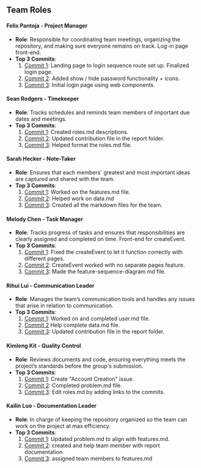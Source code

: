## Team Roles

#### Felix Pantoja - Project Manager
- **Role**: Responsible for coordinating team meetings, organizing the repository, and making sure everyone remains on track. Log-in page front-end. 
- **Top 3 Commits**:
  1. [Commit 1](https://github.com/Fpantoja2001/event-tbd/commit/59a00e45f8d53c08b0cda1422bf2b50724925b1b): Landing page to login sequence route set up. Finalized login page. 
  2. [Commit 2](https://github.com/Fpantoja2001/event-tbd/commit/e97aa34accb7982d0d69b5a2846a85e1999b3d72): Added show / hide password functionality + icons.
  3. [Commit 3](https://github.com/Fpantoja2001/event-tbd/commit/8d76ad0eb43789e3ad5de4ac61cd72cd70a7cced): Initial login page using web components.

#### Sean Rodgers - Timekeeper
- **Role**: Tracks schedules and reminds team members of important due dates and meetings.
- **Top 3 Commits**:
  1. [Commit 1](https://github.com/Fpantoja2001/event-tbd/commit/2a65f4c4e94338c86c743bf617c2918611ae2985): Created roles.md descriptions.
  2. [Commit 2](https://github.com/Fpantoja2001/event-tbd/commit/ae02a06e1c9d6c8e78099a5a7f4320a3daef4f82): Updated contribution file in the report folder.
  3. [Commit 3](https://github.com/Fpantoja2001/event-tbd/commit/db1f8af282e02172ecc7fb185c3613edcb090241): Helped format the roles.md file.

#### Sarah Hecker - Note-Taker
- **Role**: Ensures that each members' greatest and most important ideas are captured and shared with the team.
- **Top 3 Commits**:
  1. [Commit 1](https://github.com/Fpantoja2001/event-tbd/commit/fc8c5305111c07e9ce3741237ae1a4a937b1d14e): Worked on the features.md file.
  2. [Commit 2](https://github.com/Fpantoja2001/event-tbd/commit/76f339f7b8ce890b9f43911ccb5aca5b6a04d410): Helped work on data.md
  3. [Commit 3](https://github.com/Fpantoja2001/event-tbd/commit/d7a6f227a2f7aff38a534b24847a252510887264): Created all the markdown files for the team.

#### Melody Chen - Task Manager
- **Role**: Tracks progress of tasks and ensures that responsibilities are clearly assigned and completed on time. Front-end for createEvent. 
- **Top 3 Commits**:
  1. [Commit 1](https://github.com/Fpantoja2001/event-tbd/commit/29a0acb786e6cd6332923b64a2a4e0332ba46a06): Fixed the createEvent to let it function correctly with different pages.
  2. [Commit 2](https://github.com/Fpantoja2001/event-tbd/commit/862b7e0498655196278ce4240e7bf9d6aae7fa9a): CreateEvent worked with no separate pages feature.
  3. [Commit 3](https://github.com/Fpantoja2001/event-tbd/commit/e9a34c9287d7d8dcc0839282131d1b57e7a2c0bd): Made the feature-sequence-diagram.md file.

#### Rihui Lui - Communication Leader
- **Role**: Manages the team’s communication tools and handles any issues that arise in relation to communication.
- **Top 3 Commits**:
  1. [Commit 1](https://github.com/Fpantoja2001/event-tbd/commit/97ecefc76f0308c1c44f5a68fd1aa3d0cb6916a0): Worked on and completed user.md file.
  2. [Commit 2](https://github.com/Fpantoja2001/event-tbd/commit/1678694ed340472b24b0dd1c4d8c1964782fc420) Help complete data.md file.
  3. [Commit 3](https://github.com/Fpantoja2001/event-tbd/commit/4e4b36dc77957c4c695d62ef45cf0003c30c4a89): Updated contribution file in the report folder.

#### Kimleng Kit - Quality Control
- **Role**: Reviews documents and code, ensuring everything meets the project’s standards before the group's submission.
- **Top 3 Commits**:
  1. [Commit 1](https://github.com/Fpantoja2001/event-tbd/issues/2): Create "Account Creation" issue.
  2. [Commit 2](https://github.com/Fpantoja2001/event-tbd/commit/93a36ac4330ae5f961da172902fa9501c72dba6d): Completed problem.md file.
  3. [Commit 3](https://github.com/Fpantoja2001/event-tbd/commit/89108b81c501c44ec9e02b1a25b4b0d4bccebf56): Edit roles.md by adding links to the commits.

#### Kailin Luo - Documentation Leader
- **Role**: In charge of keeping the repository organized so the team can work on the project at max efficiency.
- **Top 3 Commits**:
  1. [Commit 1](https://github.com/Fpantoja2001/event-tbd/commit/1678694ed340472b24b0dd1c4d8c1964782fc420): Updated problem.md to align with features.md.
  2. [Commit 2](https://github.com/Fpantoja2001/event-tbd/commit/4166fa07c39f446e93cc71c2e9d6f1c444b1f1d2): created and help team member with report documentation
  3. [Commit 3](https://github.com/Fpantoja2001/event-tbd/commit/d97bef7591b7abf95111a0f2f30ec036010dc820): assigned team members to features.md